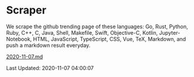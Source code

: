 # Scraper

We scrape the github trending page of these languages: Go, Rust, Python, Ruby, C++, C, Java, Shell, Makefile, Swift, Objective-C, Kotlin, Jupyter-Notebook, HTML, JavaScript, TypeScript, CSS, Vue, TeX, Markdown, and push a markdown result everyday.

[2020-11-07.md](https://github.com/yangwenmai/github-trending-backup/blob/master/2020-11-07.md)

Last Updated: 2020-11-07 04:00:07